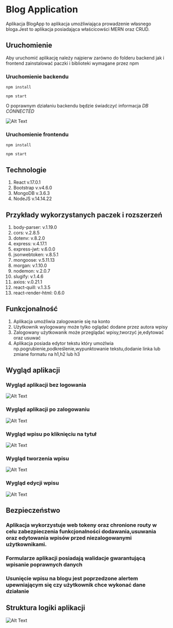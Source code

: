 # Blog Application

Aplikacja BlogApp to aplikacja umożliwiająca prowadzenie własnego bloga.Jest to aplikacja posiadająca właścicowści MERN oraz CRUD. 

## Uruchomienie

Aby uruchomić aplikację należy najpierw zarówno do folderu backend jak i frontend zainstalować paczki i biblioteki wymagane przez npm

### Uruchomienie backendu 
`npm install`

`npm start`

O poprawnym działaniu backendu będzie świadczyć informacja  *DB CONNECTED*

![Alt Text](https://i.ibb.co/zxXwp2j/Screenshot-11.png)

### Uruchomienie frontendu 
`npm install`

`npm start`


## Technologie 

1. React v.17.0.1
2. Bootstrap v.v4.6.0
3. MongoDB v.3.6.3
4. NodeJS  v.14.14.22

## Przykłady wykorzystanych paczek i rozszerzeń

1. body-parser: v.1.19.0
2. cors: v.2.8.5
3. dotenv: v.8.2.0
4. express: v.4.17.1
5. express-jwt: v.6.0.0
6. jsonwebtoken: v.8.5.1
7. mongoose: v.5.11.13
8. morgan: v.1.10.0
9. nodemon: v.2.0.7
10. slugify: v.1.4.6
11. axios: v.0.21.1
12. react-quill: v.1.3.5
13. react-render-html: 0.6.0


## Funkcjonalność

1. Aplikacja umożliwia zalogowanie się na konto
2. Użytkownik wylogowany może tylko oglądać dodane przez autora wpisy
3. Zalogowany użytkowanik może przeglądać wpisy,tworzyć je,edytować oraz usuwać
4. Aplikacja posiada edytor tekstu który umożlwia np.pogrubienie,podkreślenie,wypunktowanie tekstu,dodanie linka lub zmiane formatu na h1,h2 lub h3

## Wygląd aplikacji

### Wygląd aplikacji bez logowania
![Alt Text](https://i.ibb.co/W6xHZ3p/Screenshot-9.png)

### Wygląd aplikacji po zalogowaniu
![Alt Text](https://i.ibb.co/SnvYHvx/Screenshot-1.png)

### Wygląd wpisu po kliknięciu na tytuł
![Alt Text](https://i.ibb.co/xfJpyWH/Screenshot-4.png)

### Wygląd tworzenia wpisu
![Alt Text](https://i.ibb.co/cF6LLXs/Screenshot-2.png)

### Wygląd edycji wpisu
![Alt Text](https://i.ibb.co/ngRm3n9/Screenshot-3.png)

## Bezpieczeństwo
### Aplikacja wykorzystuje web tokeny oraz chronione routy w celu zabezpieczenia funkcjonalności dodawania,usuwania oraz edytowania wpisów przed niezalogowanymi użytkownikami.
### Formularze aplikacji posiadają walidacje gwarantującą wpisanie poprawnych danych
### Usunięcie wpisu na blogu jest poprzedzone alertem upewniającym się czy użytkownik chce wykonać dane działanie

## Struktura logiki aplikacji
![Alt Text](https://webassets.mongodb.com/_com_assets/cms/MEAN_stack-0pdlo3qwbn.png)


